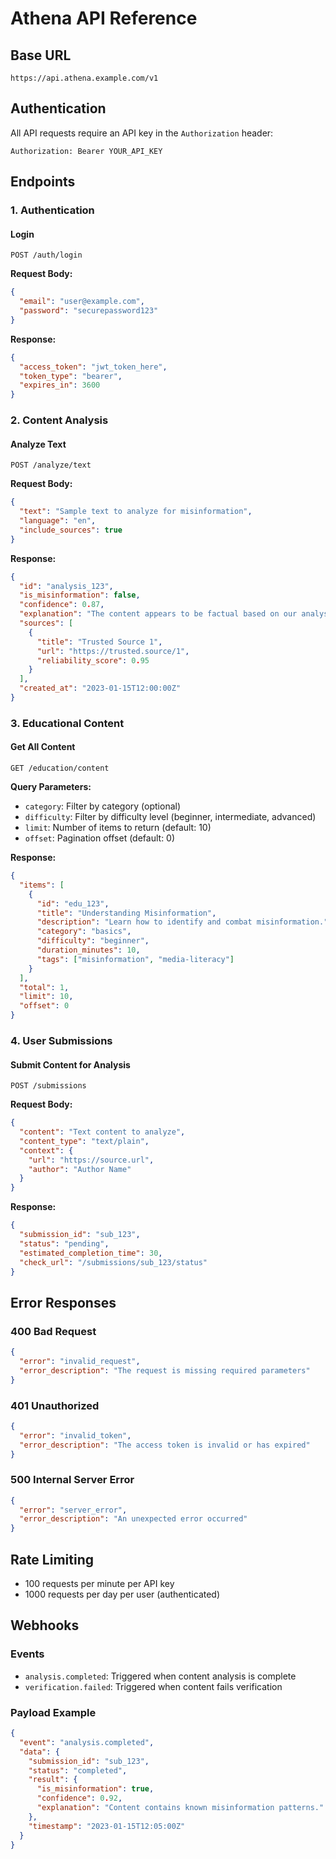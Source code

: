# Athena API Reference

## Base URL
```
https://api.athena.example.com/v1
```

## Authentication
All API requests require an API key in the `Authorization` header:
```
Authorization: Bearer YOUR_API_KEY
```

## Endpoints

### 1. Authentication

#### Login
```
POST /auth/login
```
**Request Body:**
```json
{
  "email": "user@example.com",
  "password": "securepassword123"
}
```

**Response:**
```json
{
  "access_token": "jwt_token_here",
  "token_type": "bearer",
  "expires_in": 3600
}
```

### 2. Content Analysis

#### Analyze Text
```
POST /analyze/text
```

**Request Body:**
```json
{
  "text": "Sample text to analyze for misinformation",
  "language": "en",
  "include_sources": true
}
```

**Response:**
```json
{
  "id": "analysis_123",
  "is_misinformation": false,
  "confidence": 0.87,
  "explanation": "The content appears to be factual based on our analysis.",
  "sources": [
    {
      "title": "Trusted Source 1",
      "url": "https://trusted.source/1",
      "reliability_score": 0.95
    }
  ],
  "created_at": "2023-01-15T12:00:00Z"
}
```

### 3. Educational Content

#### Get All Content
```
GET /education/content
```

**Query Parameters:**
- `category`: Filter by category (optional)
- `difficulty`: Filter by difficulty level (beginner, intermediate, advanced)
- `limit`: Number of items to return (default: 10)
- `offset`: Pagination offset (default: 0)

**Response:**
```json
{
  "items": [
    {
      "id": "edu_123",
      "title": "Understanding Misinformation",
      "description": "Learn how to identify and combat misinformation.",
      "category": "basics",
      "difficulty": "beginner",
      "duration_minutes": 10,
      "tags": ["misinformation", "media-literacy"]
    }
  ],
  "total": 1,
  "limit": 10,
  "offset": 0
}
```

### 4. User Submissions

#### Submit Content for Analysis
```
POST /submissions
```

**Request Body:**
```json
{
  "content": "Text content to analyze",
  "content_type": "text/plain",
  "context": {
    "url": "https://source.url",
    "author": "Author Name"
  }
}
```

**Response:**
```json
{
  "submission_id": "sub_123",
  "status": "pending",
  "estimated_completion_time": 30,
  "check_url": "/submissions/sub_123/status"
}
```

## Error Responses

### 400 Bad Request
```json
{
  "error": "invalid_request",
  "error_description": "The request is missing required parameters"
}
```

### 401 Unauthorized
```json
{
  "error": "invalid_token",
  "error_description": "The access token is invalid or has expired"
}
```

### 500 Internal Server Error
```json
{
  "error": "server_error",
  "error_description": "An unexpected error occurred"
}
```

## Rate Limiting
- 100 requests per minute per API key
- 1000 requests per day per user (authenticated)

## Webhooks

### Events
- `analysis.completed`: Triggered when content analysis is complete
- `verification.failed`: Triggered when content fails verification

### Payload Example
```json
{
  "event": "analysis.completed",
  "data": {
    "submission_id": "sub_123",
    "status": "completed",
    "result": {
      "is_misinformation": true,
      "confidence": 0.92,
      "explanation": "Content contains known misinformation patterns."
    },
    "timestamp": "2023-01-15T12:05:00Z"
  }
}
```

